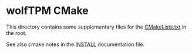 # wolfTPM CMake

This directory contains some supplementary files for the [CMakeLists.txt](../CMakeLists.txt) in the root.

See also cmake notes in the [INSTALL](../INSTALL) documentation file.
